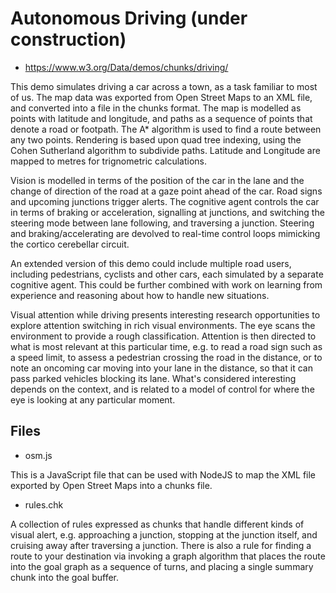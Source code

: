 # Autonomous Driving (under construction)

* https://www.w3.org/Data/demos/chunks/driving/

This demo simulates driving a car across a town, as a task familiar to most of us. The map data was exported from Open Street Maps to an XML file, and converted into a file in the chunks format. The map is modelled as points with latitude and longitude, and paths as a sequence of points that denote a road or footpath. The A* algorithm is used to find a route between any two points. Rendering is based upon quad tree indexing, using the Cohen Sutherland algorithm to subdivide paths. Latitude and Longitude are mapped to metres for trignometric calculations.

Vision is modelled in terms of the position of the car in the lane and the change of direction of the road at a gaze point ahead of the car. Road signs and upcoming junctions trigger alerts. The cognitive agent controls the car in terms of braking or acceleration, signalling at junctions, and switching the steering mode between lane following, and traversing a junction. Steering and braking/accelerating are devolved to real-time control loops mimicking the cortico cerebellar circuit.

An extended version of this demo could include multiple road users, including pedestrians, cyclists and other cars, each simulated by a separate cognitive agent. This could be further combined with work on learning from experience and reasoning about how to handle new situations.

Visual attention while driving presents interesting research opportunities to explore attention switching in rich visual environments. The eye scans the environment to provide a rough classification. Attention is then directed to what is most relevant at this particular time, e.g. to read a road sign such as a speed limit, to assess a pedestrian crossing the road in the distance, or to note an oncoming car moving into your lane in the distance, so that it can pass parked vehicles blocking its lane. What's considered interesting depends on the context, and is related to a model of control for where the eye is looking at any particular moment.

## Files

* osm.js

This is a JavaScript file that can be used with NodeJS to map the XML file exported by Open Street Maps into a chunks file.

* rules.chk

A collection of rules expressed as chunks that handle different kinds of visual alert, e.g. approaching a junction, stopping at the junction itself, and cruising away after traversing a junction. There is also a rule for finding a route to your destination via invoking a graph algorithm that places the route into the goal graph as a sequence of turns, and placing a single summary chunk into the goal buffer.
